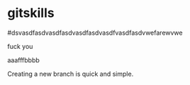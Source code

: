 # gitskills
#dsvasdfasdvasdfasdvasdfasdvasdfvasdfasdvwefarewvwe

fuck you

aaafffbbbb


Creating a new branch is quick and simple.
